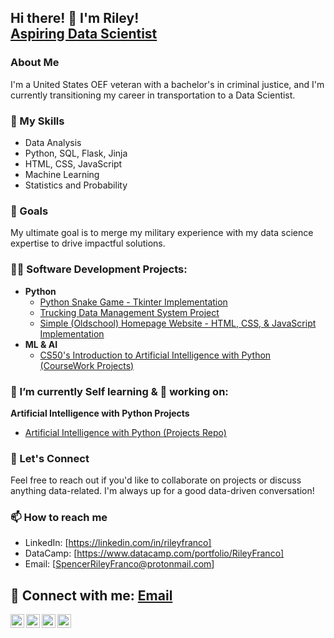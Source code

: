 ## Hi there! 👋 I'm Riley! <br/><a href="https://www.datacamp.com/portfolio/RileyFranco?view=true"> Aspiring Data Scientist</a></h1> 

<!-- P align="right"><a href= "SpencerRileyFranco@protonmail.com">SpencerRileyFranco@protonmail.com</a>  -->
### About Me
I'm a United States OEF veteran with a bachelor's in criminal justice, and I'm currently transitioning my career in transportation to a Data Scientist.

### 💼 My Skills
- Data Analysis
- Python, SQL, Flask, Jinja
- HTML, CSS, JavaScript
- Machine Learning
- Statistics and Probability

### 🚀 Goals
My ultimate goal is to merge my military experience with my data science expertise to drive impactful solutions.

<!-- <h2>👨‍💻 Data Analysis Projects:</h2>
  
  - <b>SQL Data Exploration</b>
    - [Test](https://youtu.be/qfyynHBFOsM)
  - <b>Data Profiling and Cleaning </b>
    - [Test](https://youtu.be/8rO7ztF4NtU) <b><i>(Test Comment)</b></i>
  - <b>Correlation in Python, Amazon Web Scraping Using Python</b>
    - [Test](https://youtube.com/playlist?list=PLUaB-1hjhk8H48Pj32z4GZgGWyylqv85f)
  - <b>Python, Microsoft Excel Data Models</b>
    - [Test](https://youtube.com/playlist?list=PLUaB-1hjhk8H48Pj32z4GZgGWyylqv85f) 
  - <b> Microsoft Power BI, Tableau, and Other Data Visualization Platforms</b>
     - [Test](https://youtube.com/playlist?list=PLUaB-1hjhk8H48Pj32z4GZgGWyylqv85f)
  - <b>Data Models / Data Quality Management /Data governance</b>
    - [Test](https://youtube.com/playlist?list=PLUaB-1hjhk8H48Pj32z4GZgGWyylqv85f) 
  <!-- -->


### 👨‍💻 Software Development Projects:

<!-- <b>Data Structures and Algorithms Practice (AlgoExpert)</b>
  - [Test](https://github.com/joshmadakor1/Algorithms-Practice)
- <b>C Programing Language</b>
  - [Test](https://github.com/joshmadakor1/EncrypterPOC) -->
- <b>Python</b>
  - [Python Snake Game - Tkinter Implementation](https://github.com/AdorablyDiabolic/Python-Snake-Game)
  - [Trucking Data Management System Project](https://github.com/AdorablyDiabolic/Trucking-Data-Management-System)
  - [Simple (Oldschool) Homepage Website - HTML, CSS, & JavaScript Implementation](https://github.com/AdorablyDiabolic/Simple-Homepage)
- <b>ML & AI </b>
  - [CS50's Introduction to Artificial Intelligence with Python (CourseWork Projects)](https://github.com/AdorablyDiabolic/Artificial-Intelligence-with-Python)

<!-- ### 🌐 Check Out My Work
- [Project 1 Name](link-to-project-1) - Brief description
- [Project 2 Name](link-to-project-2) - Brief description
- [Project 3 Name](link-to-project-3) - Brief description<!-- -->
### 🌱 I’m currently Self learning & 🔭 working on:
  <b>Artificial Intelligence with Python Projects</b>
  - [Artificial Intelligence with Python (Projects Repo)](https://github.com/AdorablyDiabolic/Artificial-Intelligence-with-Python)

### 🤝 Let's Connect
Feel free to reach out if you'd like to collaborate on projects or discuss anything data-related. I'm always up for a good data-driven conversation!

### 📫 How to reach me
- LinkedIn: [https://linkedin.com/in/rileyfranco]
- DataCamp: [https://www.datacamp.com/portfolio/RileyFranco]
- Email: [SpencerRileyFranco@protonmail.com]


<h2> 🤳 Connect with me: <a href= "SpencerRileyFranco@protonmail.com">Email</a></h2>

[<img align="left" alt="JoshMadakor | GitHub" width="22px" src="https://cdn.jsdelivr.net/npm/simple-icons@3.13.0/icons/github.svg" />][GitHub]
[<img align="left" alt="JoshMadakor | LinkedIn" width="22px" src="https://cdn.jsdelivr.net/npm/simple-icons@v3/icons/linkedin.svg" />][linkedin]
[<img align="left" alt="JoshMadakor | Instagram" width="22px" src="https://cdn.jsdelivr.net/npm/simple-icons@v3/icons/instagram.svg" />][instagram]
[<img align="left" alt="JoshMadakor | Instagram" width="22px" src="https://cdn.jsdelivr.net/npm/simple-icons@3.13.0/icons/datacamp.svg" />][DataCamp]


[GitHub]: https://github.com/AdorablyDiabolic
[instagram]: https://www.threads.net/@s_riley_franco/
[linkedin]: https://linkedin.com/in/rileyfranco
[DataCamp]: https://www.datacamp.com/portfolio/RileyFranco?view=true
<!--
**AdorablyDiabolic/AdorablyDiabolic** is a ✨ _special_ ✨ repository because its `README.md` (this file) appears on your GitHub profile.

Here are some ideas to get you started:

- 🔭 I’m currently working on ...
- 🌱 I’m currently learning ...
- 👯 I’m looking to collaborate on ...
- 🤔 I’m looking for help with ...
- 💬 Ask me about ...
- 📫 How to reach me: ...
- 😄 Pronouns: ...
- ⚡ Fun fact: ...
-->
